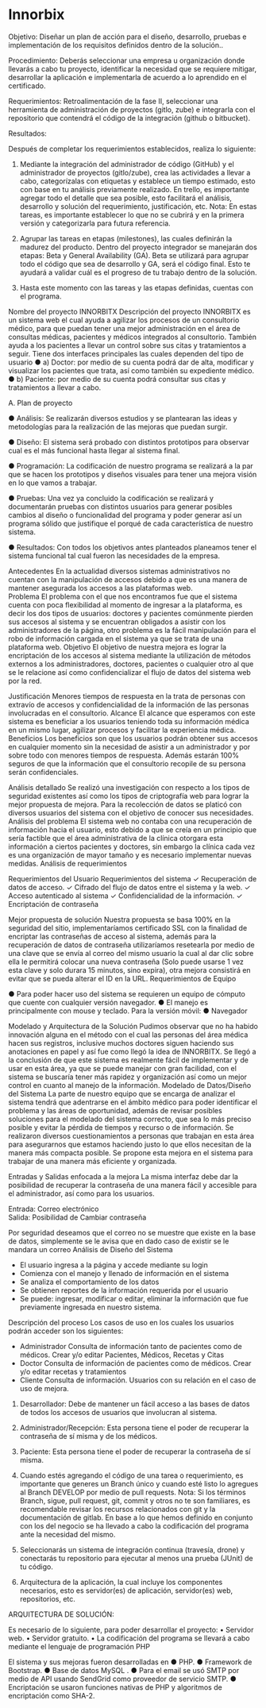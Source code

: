 # Innorbix

Objetivo: Diseñar un plan de acción para el diseño, desarrollo, pruebas e implementación de los requisitos definidos dentro de la solución..

Procedimiento: Deberás seleccionar una empresa u organización donde llevarás a cabo tu proyecto, identificar la necesidad que se requiere mitigar, desarrollar la aplicación e implementarla de acuerdo a lo aprendido en el certificado.

Requerimientos: Retroalimentación de la fase II, seleccionar una herramienta de administración de proyectos (gitlo, zube) e integrarla con el repositorio que contendrá el código de la integración (github o bitbucket).

Resultados:

Después de completar los requerimientos establecidos, realiza lo siguiente:
1.	Mediante la integración del administrador de código (GitHub) y el administrador de proyectos (gitlo/zube), crea las actividades a llevar a cabo, categorízalas con etiquetas y establece un tiempo estimado, esto con base en tu análisis previamente realizado. En trello, es importante agregar todo el detalle que sea posible, esto facilitará el análisis, desarrollo y solución del requerimiento, justificación, etc.
Nota: En estas tareas, es importante establecer lo que no se cubrirá y en la primera versión y categorizarla para futura referencia.
2.	Agrupar las tareas en etapas (milestones), las cuales definirán la madurez del producto. Dentro del proyecto integrador se manejarán dos etapas: Beta y General Availability (GA). Beta se utilizará para agrupar todo el código que sea de desarrollo y GA, será el código final. Esto te ayudará a validar cuál es el progreso de tu trabajo dentro de la solución.

3.	Hasta este momento con las tareas y las etapas definidas, cuentas con el programa.

Nombre del proyecto
INNORBITX
Descripción del proyecto
INNORBITX es un sistema web el cual ayuda a agilizar los procesos de un consultorio médico,  para que puedan tener una mejor administración en el área de consultas médicas, pacientes y médicos integrados al consultorio. También ayuda a los pacientes a llevar un control sobre sus citas y tratamientos a seguir.
Tiene dos interfaces principales las cuales dependen del tipo de usuario
●	a) Doctor: por medio de su cuenta podrá dar de alta, modificar y visualizar los pacientes que trata, así como también su expediente médico. 
●	 b) Paciente: por medio de su cuenta podrá consultar sus citas y tratamientos a llevar a cabo.

A.	Plan de proyecto

●	Análisis: Se realizarán diversos estudios y se plantearan las ideas y metodologías para la realización de las mejoras que puedan surgir. 

●	Diseño: El sistema será probado con distintos prototipos para observar cual es el más funcional hasta llegar al sistema final.

●	Programación: La codificación de nuestro programa se realizará a la par que se hacen los prototipos y diseños visuales para tener una mejora visión en lo que vamos a trabajar.

●	Pruebas: Una vez ya concluido la codificación se realizará y documentarán pruebas con distintos usuarios para generar posibles cambios al diseño o funcionalidad del programa y poder generar  así un programa sólido que justifique el porqué de cada  característica  de  nuestro  sistema.

●	Resultados: Con todos los objetivos antes planteados planeamos tener el sistema funcional tal cual fueron las necesidades de la empresa.

Antecedentes
En la actualidad diversos sistemas administrativos no cuentan con la manipulación de accesos debido a que es una manera de mantener asegurada los accesos a las plataformas web.  
Problema
El problema con el que nos encontramos fue que el sistema cuenta con poca flexibilidad al momento de ingresar a la plataforma, es decir los dos tipos de usuarios: doctores y pacientes comúnmente pierden sus accesos al sistema y se encuentran obligados a asistir con los administradores de la página, otro problema es la fácil manipulación para el robo de información cargada en el sistema ya que se trata de una plataforma web. 
Objetivo
El objetivo de nuestra mejora es lograr la encriptación de los accesos al sistema mediante la utilización de métodos externos a los administradores, doctores, pacientes o cualquier otro al que se le relacione así como confidencializar el flujo de datos del sistema web por la red.

Justificación
Menores tiempos de respuesta en la trata de personas con extravío de accesos y confidencialidad de la información de las personas involucradas en el consultorio.
Alcance
El alcance que esperamos con este sistema es beneficiar a los usuarios teniendo toda su información médica en un mismo lugar, agilizar procesos y facilitar la experiencia médica.
Beneficios
Los beneficios son que los usuarios podrán obtener sus accesos en cualquier momento  sin la necesidad de asistir a un administrador y por sobre todo con menores tiempos de respuesta. Además estarán 100% seguros de que la información que el consultorio recopile de su persona serán confidenciales. 

Análisis detallado
Se realizó una investigación con respecto a los tipos de seguridad existentes así como los tipos de criptografía web para lograr la mejor propuesta de mejora. Para la recolección de datos se platicó con diversos usuarios del sistema con el objetivo de conocer sus necesidades.
Análisis del problema
El sistema web no contaba con una recuperación de información hacia el usuario, esto debido a que se creía en un principio que sería factible que el área administrativa de la clínica otorgara esta información a ciertos pacientes y doctores, sin embargo la clínica cada vez es una organización de mayor tamaño y es necesario implementar nuevas medidas.
Análisis de requerimientos

Requerimientos del Usuario	Requerimientos del sistema
✓	Recuperación de datos de acceso.	✓	Cifrado del flujo de datos entre el sistema y la web.
✓	Acceso autenticado al sistema	✓	Confidencialidad de la información.
✓	Encriptación de contraseña	

Mejor propuesta de solución
Nuestra propuesta se basa 100% en la seguridad del sitio, implementaríamos certificado SSL con la finalidad de encriptar las contraseñas de acceso al sistema, además para la recuperación de datos de contraseña utilizaríamos resetearla por medio de una clave que se envía al correo del mismo usuario la cual al dar clic sobre ella le permitirá colocar una nueva contraseña (Solo puede usarse 1 vez esta clave y solo durara 15 minutos, sino expira), otra mejora consistirá en evitar que se pueda alterar el ID en la URL.
Requerimientos de Equipo

●	Para poder hacer uso del sistema se requieren un equipo de cómputo que cuente con cualquier versión navegador.
●	El manejo es principalmente con mouse y teclado.
Para la versión móvil:
●	Navegador 

Modelado y Arquitectura de la Solución
Pudimos observar que no ha habido innovación alguna en el método con el cual las personas del área médica hacen sus registros, inclusive muchos doctores siguen haciendo sus anotaciones en papel y así fue como llegó la idea de INNORBITX.
Se llegó a la conclusión de que este sistema es realmente fácil de implementar y de usar en esta área, ya que se puede manejar con gran facilidad, con el sistema se buscaría tener más rapidez y organización así como un mejor control en cuanto al manejo de la información.
Modelado de Datos/Diseño del Sistema
La parte de nuestro equipo que se encarga de analizar el sistema tendrá que adentrarse en el ámbito médico para poder identificar el problema y las áreas de oportunidad, además de revisar posibles soluciones para el modelado del sistema correcto, que sea lo más preciso posible y evitar la pérdida de tiempos y recurso o de información. Se realizaron diversos cuestionamientos a personas que trabajan en esta área para asegurarnos que estamos haciendo justo lo que ellos necesitan de la manera más compacta posible.
Se propone esta mejora en el sistema para trabajar de una manera más eficiente y organizada.

Entradas y Salidas enfocada a la mejora
La misma interfaz debe dar la posibilidad de recuperar la contraseña de una manera fácil y accesible para el administrador, así como para los usuarios.

Entrada: Correo electrónico 	
Salida: Posibilidad de Cambiar contraseña

Por seguridad deseamos que el correo no se muestre que existe en la base de datos, simplemente se le avisa que en dado caso de existir se le mandara un correo
Análisis de Diseño del Sistema
-	El usuario ingresa a la página y accede mediante su login 
-	Comienza con el manejo y llenado de información en el sistema
-	Se analiza el comportamiento de los datos
-	Se obtienen reportes de la información requerida por el usuario
-	Se puede: ingresar, modificar o editar, eliminar la información que fue previamente ingresada en nuestro sistema.

Descripción del proceso
Los casos de uso en los cuales los usuarios podrán acceder son los siguientes:
-	Administrador
Consulta de información tanto de pacientes como de médicos.
Crear y/o editar Pacientes, Médicos, Recetas y Citas
-	Doctor
Consulta de información de pacientes como de médicos.
Crear y/o editar recetas y tratamientos
-	Cliente
Consulta de información.
Usuarios con su relación en el caso de uso de mejora.
1.	Desarrollador: Debe de mantener un fácil acceso a las bases de datos de todos los accesos de usuarios que involucran al sistema. 
2.	Administrador/Recepción: Esta persona tiene el poder de recuperar la contraseña de sí misma y de los médicos.
3.	Paciente: Esta persona tiene el poder de recuperar la contraseña de sí misma. 

5.	Cuando estés agregando el código de una tarea o requerimiento, es importante que generes un Branch único y cuando esté listo lo agregues al Branch DEVELOP por medio de pull requests.
Nota: Si los términos Branch, sigue, pull request, git, commit y otros no te son familiares, es recomendable revisar los recursos relacionados con git y la documentación de gitlab.
En base a lo que hemos definido en conjunto con los del negocio se ha llevado a cabo la codificación del programa ante la necesidad del mismo. 

6.	Seleccionarás un sistema de integración continua (travesía, drone) y conectarás tu repositorio para ejecutar al menos una prueba (JUnit) de tu código.
7.	Arquitectura de la aplicación, la cual incluye los componentes necesarios, esto es servidor(es) de aplicación, servidor(es) web, repositorios, etc.

ARQUITECTURA DE SOLUCIÓN:
 
Es necesario de lo siguiente, para poder desarrollar el proyecto:
•	Servidor web.
•	Servidor gratuito.
•	La codificación del programa se llevará a cabo mediante el lenguaje de programación PHP

El sistema y sus mejoras fueron desarrolladas en 
●	PHP.
●	Framework de Bootstrap.
●	Base de datos MySQL .
●	Para el email se usó SMTP por medio de API usando SendGrid como proveedor de servicio SMTP.
●	Encriptación se usaron funciones nativas de PHP y algoritmos de encriptación como SHA-2.
